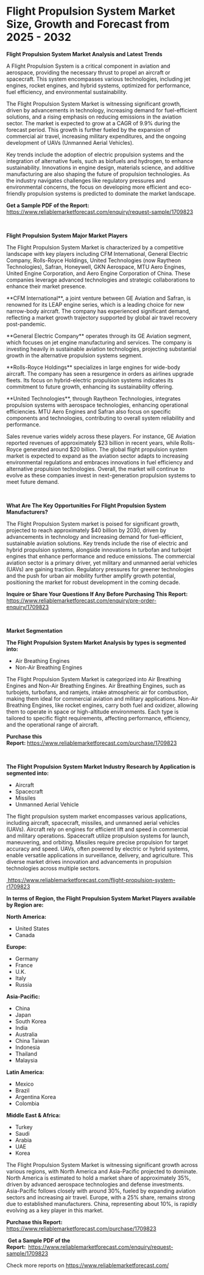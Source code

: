 <p><h1>Flight Propulsion System Market Size, Growth and Forecast from 2025 - 2032</h1></p><p><strong>Flight Propulsion System Market Analysis and Latest Trends</strong></p>
<p><p>A Flight Propulsion System is a critical component in aviation and aerospace, providing the necessary thrust to propel an aircraft or spacecraft. This system encompasses various technologies, including jet engines, rocket engines, and hybrid systems, optimized for performance, fuel efficiency, and environmental sustainability.</p><p>The Flight Propulsion System Market is witnessing significant growth, driven by advancements in technology, increasing demand for fuel-efficient solutions, and a rising emphasis on reducing emissions in the aviation sector. The market is expected to grow at a CAGR of 9.9% during the forecast period. This growth is further fueled by the expansion of commercial air travel, increasing military expenditures, and the ongoing development of UAVs (Unmanned Aerial Vehicles).</p><p>Key trends include the adoption of electric propulsion systems and the integration of alternative fuels, such as biofuels and hydrogen, to enhance sustainability. Innovations in engine design, materials science, and additive manufacturing are also shaping the future of propulsion technologies. As the industry navigates challenges like regulatory pressures and environmental concerns, the focus on developing more efficient and eco-friendly propulsion systems is predicted to dominate the market landscape.</p></p>
<p><strong>Get a Sample PDF of the Report:&nbsp;</strong> <a href="https://www.reliablemarketforecast.com/enquiry/request-sample/1709823?utm_campaign=1900&utm_medium=2&utm_source=Github&utm_content=ia&utm_term=10012025&utm_id=flight-propulsion-system">https://www.reliablemarketforecast.com/enquiry/request-sample/1709823</a></p>
<p>&nbsp;</p>
<p><strong>Flight Propulsion System Major Market Players</strong></p>
<p><p>The Flight Propulsion System Market is characterized by a competitive landscape with key players including CFM International, General Electric Company, Rolls-Royce Holdings, United Technologies (now Raytheon Technologies), Safran, Honeywell, GKN Aerospace, MTU Aero Engines, United Engine Corporation, and Aero Engine Corporation of China. These companies leverage advanced technologies and strategic collaborations to enhance their market presence.</p><p>**CFM International**, a joint venture between GE Aviation and Safran, is renowned for its LEAP engine series, which is a leading choice for new narrow-body aircraft. The company has experienced significant demand, reflecting a market growth trajectory supported by global air travel recovery post-pandemic.</p><p>**General Electric Company** operates through its GE Aviation segment, which focuses on jet engine manufacturing and services. The company is investing heavily in sustainable aviation technologies, projecting substantial growth in the alternative propulsion systems segment.</p><p>**Rolls-Royce Holdings** specializes in large engines for wide-body aircraft. The company has seen a resurgence in orders as airlines upgrade fleets. Its focus on hybrid-electric propulsion systems indicates its commitment to future growth, enhancing its sustainability offering.</p><p>**United Technologies**, through Raytheon Technologies, integrates propulsion systems with aerospace technologies, enhancing operational efficiencies. MTU Aero Engines and Safran also focus on specific components and technologies, contributing to overall system reliability and performance.</p><p>Sales revenue varies widely across these players. For instance, GE Aviation reported revenues of approximately $23 billion in recent years, while Rolls-Royce generated around $20 billion. The global flight propulsion system market is expected to expand as the aviation sector adapts to increasing environmental regulations and embraces innovations in fuel efficiency and alternative propulsion technologies. Overall, the market will continue to evolve as these companies invest in next-generation propulsion systems to meet future demand.</p></p>
<p>&nbsp;</p>
<p><strong>What Are The Key Opportunities For Flight Propulsion System Manufacturers?</strong></p>
<p><p>The Flight Propulsion System market is poised for significant growth, projected to reach approximately $40 billion by 2030, driven by advancements in technology and increasing demand for fuel-efficient, sustainable aviation solutions. Key trends include the rise of electric and hybrid propulsion systems, alongside innovations in turbofan and turbojet engines that enhance performance and reduce emissions. The commercial aviation sector is a primary driver, yet military and unmanned aerial vehicles (UAVs) are gaining traction. Regulatory pressures for greener technologies and the push for urban air mobility further amplify growth potential, positioning the market for robust development in the coming decade.</p></p>
<p><strong>Inquire or Share Your Questions If Any Before Purchasing This Report:</strong> <a href="https://www.reliablemarketforecast.com/enquiry/pre-order-enquiry/1709823?utm_campaign=1900&utm_medium=2&utm_source=Github&utm_content=ia&utm_term=10012025&utm_id=flight-propulsion-system">https://www.reliablemarketforecast.com/enquiry/pre-order-enquiry/1709823</a></p>
<p>&nbsp;</p>
<p><strong>Market Segmentation</strong></p>
<p><strong>The Flight Propulsion System Market Analysis by types is segmented into:</strong></p>
<p><ul><li>Air Breathing Engines</li><li>Non-Air Breathing Engines</li></ul></p>
<p><p>The Flight Propulsion System Market is categorized into Air Breathing Engines and Non-Air Breathing Engines. Air Breathing Engines, such as turbojets, turbofans, and ramjets, intake atmospheric air for combustion, making them ideal for commercial aviation and military applications. Non-Air Breathing Engines, like rocket engines, carry both fuel and oxidizer, allowing them to operate in space or high-altitude environments. Each type is tailored to specific flight requirements, affecting performance, efficiency, and the operational range of aircraft.</p></p>
<p><strong>Purchase this Report:&nbsp;</strong><a href="https://www.reliablemarketforecast.com/purchase/1709823?utm_campaign=1900&utm_medium=2&utm_source=Github&utm_content=ia&utm_term=10012025&utm_id=flight-propulsion-system">https://www.reliablemarketforecast.com/purchase/1709823</a></p>
<p>&nbsp;</p>
<p><strong>The Flight Propulsion System Market Industry Research by Application is segmented into:</strong></p>
<p><ul><li>Aircraft</li><li>Spacecraft</li><li>Missiles</li><li>Unmanned Aerial Vehicle</li></ul></p>
<p><p>The flight propulsion system market encompasses various applications, including aircraft, spacecraft, missiles, and unmanned aerial vehicles (UAVs). Aircraft rely on engines for efficient lift and speed in commercial and military operations. Spacecraft utilize propulsion systems for launch, maneuvering, and orbiting. Missiles require precise propulsion for target accuracy and speed. UAVs, often powered by electric or hybrid systems, enable versatile applications in surveillance, delivery, and agriculture. This diverse market drives innovation and advancements in propulsion technologies across multiple sectors.</p></p>
<p><a href="https://www.reliablemarketforecast.com/flight-propulsion-system-r1709823?utm_campaign=1900&utm_medium=2&utm_source=Github&utm_content=ia&utm_term=10012025&utm_id=flight-propulsion-system">&nbsp;https://www.reliablemarketforecast.com/flight-propulsion-system-r1709823</a></p>
<p><strong>In terms of Region, the Flight Propulsion System Market Players available by Region are:</strong></p>
<p>
    <p> <strong> North America: </strong>
        <ul>
            <li>United States</li>
            <li>Canada</li>
        </ul>
        </p> 
    <p> <strong> Europe: </strong>
        <ul>
            <li>Germany</li>
            <li>France</li>
            <li>U.K.</li>
            <li>Italy</li>
            <li>Russia</li>
        </ul>
        </p> 
    <p> <strong> Asia-Pacific: </strong>
        <ul>
            <li>China</li>
            <li>Japan</li>
            <li>South Korea</li>
            <li>India</li>
            <li>Australia</li>
            <li>China Taiwan</li>
            <li>Indonesia</li>
            <li>Thailand</li>
            <li>Malaysia</li>
        </ul>
        </p> 
    <p> <strong> Latin America: </strong>
        <ul>
            <li>Mexico</li>
            <li>Brazil</li>
            <li>Argentina Korea</li>
            <li>Colombia</li>
        </ul>
        </p> 
    <p> <strong> Middle East & Africa: </strong>
        <ul>
            <li>Turkey</li>
            <li>Saudi</li>
            <li>Arabia</li>
            <li>UAE</li>
            <li>Korea</li>
        </ul>
    </p>
    </p>
<p><p>The Flight Propulsion System Market is witnessing significant growth across various regions, with North America and Asia-Pacific projected to dominate. North America is estimated to hold a market share of approximately 35%, driven by advanced aerospace technologies and defense investments. Asia-Pacific follows closely with around 30%, fueled by expanding aviation sectors and increasing air travel. Europe, with a 25% share, remains strong due to established manufacturers. China, representing about 10%, is rapidly evolving as a key player in this market.</p></p>
<p><strong>Purchase this Report: </strong><a href="https://www.reliablemarketforecast.com/purchase/1709823?utm_campaign=1900&utm_medium=2&utm_source=Github&utm_content=ia&utm_term=10012025&utm_id=flight-propulsion-system">https://www.reliablemarketforecast.com/purchase/1709823</a></p>
<p>&nbsp;<strong>Get a Sample PDF of the Report:&nbsp;&nbsp;</strong><a href="https://www.reliablemarketforecast.com/enquiry/request-sample/1709823?utm_campaign=1900&utm_medium=2&utm_source=Github&utm_content=ia&utm_term=10012025&utm_id=flight-propulsion-system">https://www.reliablemarketforecast.com/enquiry/request-sample/1709823</a></p>
<p><strong></strong></p>
<p>Check more reports on <a href="https://www.reliablemarketforecast.com/?utm_campaign=1900&utm_medium=2&utm_source=Github&utm_content=ia&utm_term=10012025&utm_id=flight-propulsion-system">https://www.reliablemarketforecast.com/</a></p>